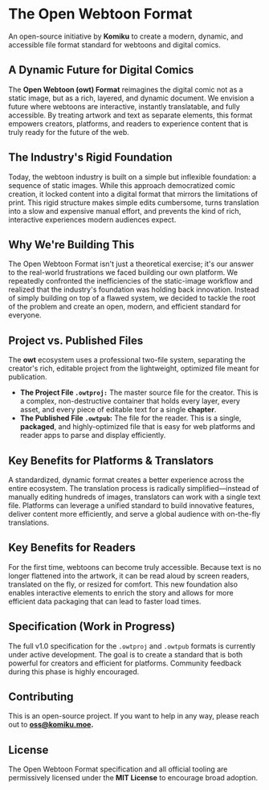# The Open Webtoon Format

An open-source initiative by **Komiku** to create a modern, dynamic, and accessible file format standard for webtoons and digital comics.

## A Dynamic Future for Digital Comics

The **Open Webtoon (owt) Format** reimagines the digital comic not as a static image, but as a rich, layered, and dynamic document. We envision a future where webtoons are interactive, instantly translatable, and fully accessible. By treating artwork and text as separate elements, this format empowers creators, platforms, and readers to experience content that is truly ready for the future of the web.

## The Industry's Rigid Foundation

Today, the webtoon industry is built on a simple but inflexible foundation: a sequence of static images. While this approach democratized comic creation, it locked content into a digital format that mirrors the limitations of print. This rigid structure makes simple edits cumbersome, turns translation into a slow and expensive manual effort, and prevents the kind of rich, interactive experiences modern audiences expect.

## Why We're Building This

The Open Webtoon Format isn't just a theoretical exercise; it's our answer to the real-world frustrations we faced building our own platform. We repeatedly confronted the inefficiencies of the static-image workflow and realized that the industry's foundation was holding back innovation. Instead of simply building on top of a flawed system, we decided to tackle the root of the problem and create an open, modern, and efficient standard for everyone.

## Project vs. Published Files

The **owt** ecosystem uses a professional two-file system, separating the creator's rich, editable project from the lightweight, optimized file meant for publication.

- **The Project File `.owtproj:`** The master source file for the creator. This is a complex, non-destructive container that holds every layer, every asset, and every piece of editable text for a single **chapter**.
- **The Published File `.owtpub`:** The file for the reader. This is a single, **packaged**, and highly-optimized file that is easy for web platforms and reader apps to parse and display efficiently.

## Key Benefits for Platforms & Translators

A standardized, dynamic format creates a better experience across the entire ecosystem. The translation process is radically simplified—instead of manually editing hundreds of images, translators can work with a single text file. Platforms can leverage a unified standard to build innovative features, deliver content more efficiently, and serve a global audience with on-the-fly translations.

## Key Benefits for Readers

For the first time, webtoons can become truly accessible. Because text is no longer flattened into the artwork, it can be read aloud by screen readers, translated on the fly, or resized for comfort. This new foundation also enables interactive elements to enrich the story and allows for more efficient data packaging that can lead to faster load times.

## Specification (Work in Progress)

The full v1.0 specification for the `.owtproj` and `.owtpub` formats is currently under active development. The goal is to create a standard that is both powerful for creators and efficient for platforms. Community feedback during this phase is highly encouraged.

## Contributing

This is an open-source project. If you want to help in any way, please reach out to **oss@komiku.moe.**

## License

The Open Webtoon Format specification and all official tooling are permissively licensed under the **MIT License** to encourage broad adoption.
